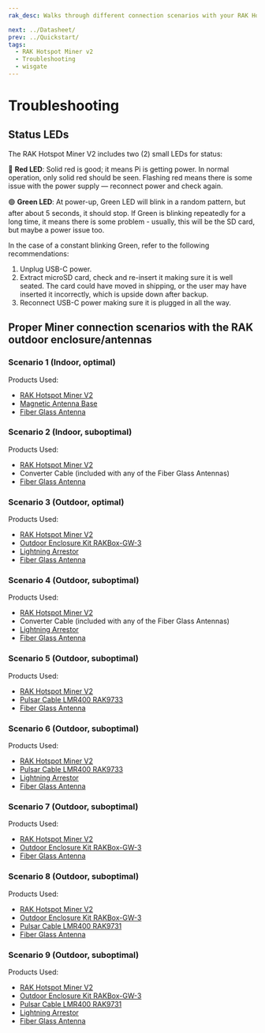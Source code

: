 ```yaml
---
rak_desc: Walks through different connection scenarios with your RAK Hotspot Miner v2. This includes both the outdoor and indoor enclosure and antennas of RAKwireless suitable for your LoRaWAN Gateway.

next: ../Datasheet/
prev: ../Quickstart/
tags:
  - RAK Hotspot Miner v2
  - Troubleshooting
  - wisgate
---
```


# Troubleshooting

## Status LEDs

The RAK Hotspot Miner V2 includes two (2) small LEDs for status: 

<rk-img
  src="/assets/images/wisgate/rak-hotspot-miner-v2/troubleshooting/StatusLED.svg"
  width="40%"
  caption="Status LED location"
/> 

🔴 **Red LED**: Solid red is good; it means Pi is getting power. In normal operation, only solid red should be seen. Flashing red means there is some issue with the power supply — reconnect power and check again.

🟢 **Green LED**: At power-up, Green LED will blink in a random pattern, but after about 5 seconds, it should stop. If Green is blinking repeatedly for a long time, it means there is some problem - usually, this will be the SD card, but maybe a power issue too.

In the case of a constant blinking Green, refer to the following recommendations:

1. Unplug USB-C power.
2. Extract microSD card, check and re-insert it making sure it is well seated. The card could have moved in shipping, or the user may have inserted it incorrectly, which is upside down after backup.
3. Reconnect USB-C power making sure it is plugged in all the way.


## Proper Miner connection scenarios with the RAK outdoor enclosure/antennas

### Scenario 1 (Indoor, optimal)

Products Used:

- [RAK Hotspot Miner V2](https://store.rakwireless.com/products/rak-hotspot-miner?utm_source=RAKHotspotMiner&utm_medium=Document&utm_campaign=BuyFromStore) 
- [Magnetic Antenna Base](https://store.rakwireless.com/products/antenna-magnetic-base?utm_source=MagneticAntennaBase&utm_medium=Document&utm_campaign=BuyFromStore)
- [Fiber Glass Antenna](https://store.rakwireless.com/products/900-930mhz-8dbi-fiber-glass-antenna?variant=36518410322078&utm_source=868-930MHz8dBiFiberGlassAntenna&utm_medium=Document&utm_campaign=BuyFromStore)

<rk-img
  src="/assets/images/wisgate/rak-hotspot-miner-v2/troubleshooting/1a.png"
  width="100%"
  caption="RAK Hotspot Miner V2 + Magnetic Antenna Base + Fiber Glass Antenna"
/> 

### Scenario 2 (Indoor, suboptimal)

Products Used:

- [RAK Hotspot Miner V2](https://store.rakwireless.com/products/rak-hotspot-miner?utm_source=RAKHotspotMiner&utm_medium=Document&utm_campaign=BuyFromStore)  
- Converter Cable (included with any of the Fiber Glass Antennas)
- [Fiber Glass Antenna](https://store.rakwireless.com/products/900-930mhz-8dbi-fiber-glass-antenna?variant=36518410322078&utm_source=868-930MHz8dBiFiberGlassAntenna&utm_medium=Document&utm_campaign=BuyFromStore)
  
<rk-img
  src="/assets/images/wisgate/rak-hotspot-miner-v2/troubleshooting/2a.png"
  width="100%"
  caption="RAK Hotspot Miner V2 + Converter Cable + Fiber Glass Antenna"
/> 

### Scenario 3 (Outdoor, optimal)

Products Used:

- [RAK Hotspot Miner V2](https://store.rakwireless.com/products/rak-hotspot-miner?utm_source=RAKHotspotMiner&utm_medium=Document&utm_campaign=BuyFromStore) 
- [Outdoor Enclosure Kit RAKBox-GW-3](https://store.rakwireless.com/products/Outdoor-Enclosure-Kit-H?variant=37912840863942)
- [Lightning Arrestor](https://store.rakwireless.com/products/lightning-arrestor)
- [Fiber Glass Antenna](https://store.rakwireless.com/products/900-930mhz-8dbi-fiber-glass-antenna?variant=36518410322078&utm_source=868-930MHz8dBiFiberGlassAntenna&utm_medium=Document&utm_campaign=BuyFromStore)

<rk-img
  src="/assets/images/wisgate/rak-hotspot-miner-v2/troubleshooting/7a.png"
  width="100%"
  caption="RAK Hotspot Miner V2 + Outdoor Enclosure Kit RAKBox-GW-3 + Lightning Arrestor + Fiber Glass Antenna"
/> 
### Scenario 4 (Outdoor, suboptimal)

Products Used:

- [RAK Hotspot Miner V2](https://store.rakwireless.com/products/rak-hotspot-miner?utm_source=RAKHotspotMiner&utm_medium=Document&utm_campaign=BuyFromStore) 
- Converter Cable (included with any of the Fiber Glass Antennas)
- [Lightning Arrestor](https://store.rakwireless.com/products/lightning-arrestor)
- [Fiber Glass Antenna](https://store.rakwireless.com/products/900-930mhz-8dbi-fiber-glass-antenna?variant=36518410322078&utm_source=868-930MHz8dBiFiberGlassAntenna&utm_medium=Document&utm_campaign=BuyFromStore)

<rk-img
  src="/assets/images/wisgate/rak-hotspot-miner-v2/troubleshooting/3a.png"
  width="100%"
  caption="RAK Hotspot Miner V2 + Converter Cable + Lightning Arrestor + Fiber Glass Antenna"
/> 

### Scenario 5 (Outdoor, suboptimal)

Products Used:

- [RAK Hotspot Miner V2](https://store.rakwireless.com/products/rak-hotspot-miner?utm_source=RAKHotspotMiner&utm_medium=Document&utm_campaign=BuyFromStore) 
- [Pulsar Cable LMR400 RAK9733](https://store.rakwireless.com/products/pulsar-cable-rak9731-rak9733?variant=39677580935366)
- [Fiber Glass Antenna](https://store.rakwireless.com/products/900-930mhz-8dbi-fiber-glass-antenna?variant=36518410322078&utm_source=868-930MHz8dBiFiberGlassAntenna&utm_medium=Document&utm_campaign=BuyFromStore)

<rk-img
  src="/assets/images/wisgate/rak-hotspot-miner-v2/troubleshooting/4a.png"
  width="100%"
  caption="RAK Hotspot Miner V2 + Pulsar Cable LMR400 RAK9733 + Fiber Glass Antenna"
/> 

### Scenario 6 (Outdoor, suboptimal)

Products Used:

- [RAK Hotspot Miner V2](https://store.rakwireless.com/products/rak-hotspot-miner?utm_source=RAKHotspotMiner&utm_medium=Document&utm_campaign=BuyFromStore)  
- [Pulsar Cable LMR400 RAK9733](https://store.rakwireless.com/products/pulsar-cable-rak9731-rak9733?variant=39677580935366)
- [Lightning Arrestor](https://store.rakwireless.com/products/lightning-arrestor)
- [Fiber Glass Antenna](https://store.rakwireless.com/products/900-930mhz-8dbi-fiber-glass-antenna?variant=36518410322078&utm_source=868-930MHz8dBiFiberGlassAntenna&utm_medium=Document&utm_campaign=BuyFromStore)

<rk-img
  src="/assets/images/wisgate/rak-hotspot-miner-v2/troubleshooting/5a.png"
  width="100%"
  caption="RAK Hotspot Miner V2 + Pulsar Cable LMR400 RAK9733 + Lightning Arrestor + Fiber Glass Antenna"
/> 

### Scenario 7 (Outdoor, suboptimal)

Products Used:

- [RAK Hotspot Miner V2](https://store.rakwireless.com/products/rak-hotspot-miner?utm_source=RAKHotspotMiner&utm_medium=Document&utm_campaign=BuyFromStore)  
- [Outdoor Enclosure Kit RAKBox-GW-3](https://store.rakwireless.com/products/Outdoor-Enclosure-Kit-H?variant=37912840863942)
- [Fiber Glass Antenna](https://store.rakwireless.com/products/900-930mhz-8dbi-fiber-glass-antenna?variant=36518410322078&utm_source=868-930MHz8dBiFiberGlassAntenna&utm_medium=Document&utm_campaign=BuyFromStore)

<rk-img
  src="/assets/images/wisgate/rak-hotspot-miner-v2/troubleshooting/6a.png"
  width="100%"
  caption="RAK Hotspot Miner V2 + Outdoor Enclosure Kit RAKBox-GW-3 + Fiber Glass Antenna"
/> 

### Scenario 8 (Outdoor, suboptimal)

Products Used:

- [RAK Hotspot Miner V2](https://store.rakwireless.com/products/rak-hotspot-miner?utm_source=RAKHotspotMiner&utm_medium=Document&utm_campaign=BuyFromStore)  
- [Outdoor Enclosure Kit RAKBox-GW-3](https://store.rakwireless.com/products/Outdoor-Enclosure-Kit-H?variant=37912840863942)
- [Pulsar Cable LMR400 RAK9731](https://store.rakwireless.com/products/pulsar-cable-rak9731-rak9733?variant=39677580935366)
- [Fiber Glass Antenna](https://store.rakwireless.com/products/900-930mhz-8dbi-fiber-glass-antenna?variant=36518410322078&utm_source=868-930MHz8dBiFiberGlassAntenna&utm_medium=Document&utm_campaign=BuyFromStore)

<rk-img
  src="/assets/images/wisgate/rak-hotspot-miner-v2/troubleshooting/8a.png"
  width="100%"
  caption="RAK Hotspot Miner V2 + Outdoor Enclosure Kit RAKBox-GW-3 + Pulsar Cable LMR400 RAK9731 + Fiber Glass Antenna"
/> 

### Scenario 9 (Outdoor, suboptimal)

Products Used:

- [RAK Hotspot Miner V2](https://store.rakwireless.com/products/rak-hotspot-miner?utm_source=RAKHotspotMiner&utm_medium=Document&utm_campaign=BuyFromStore) 
- [Outdoor Enclosure Kit RAKBox-GW-3](https://store.rakwireless.com/products/Outdoor-Enclosure-Kit-H?variant=37912840863942)
- [Pulsar Cable LMR400 RAK9731](https://store.rakwireless.com/products/pulsar-cable-rak9731-rak9733?variant=39677580935366)
- [Lightning Arrestor](https://store.rakwireless.com/products/lightning-arrestor)
- [Fiber Glass Antenna](https://store.rakwireless.com/products/900-930mhz-8dbi-fiber-glass-antenna?variant=36518410322078&utm_source=868-930MHz8dBiFiberGlassAntenna&utm_medium=Document&utm_campaign=BuyFromStore)

<rk-img
  src="/assets/images/wisgate/rak-hotspot-miner-v2/troubleshooting/9a.png"
  width="100%"
  caption="RAK Hotspot Miner V2 + Outdoor Enclosure Kit RAKBox-GW-3 + Pulsar Cable LMR400 RAK9731 + Lightning Arrestor + Fiber Glass Antenna"
/> 
